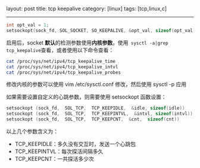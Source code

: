layout: post
title: tcp keepalive
category: [linux]
tags: [tcp,linux,c]

  

---



```c
int opt_val = 1;
setsockopt(sock_fd, SOL_SOCKET, SO_KEEPALIVE, &opt_val, sizeof(opt_val)) 
```

启用后，socket **默认**的检测参数使用**内核参数**，使用` sysctl -a|grep tcp_keepalive`查看，或者使用以下命令查看：

```bash
cat /proc/sys/net/ipv4/tcp_keepalive_time
cat /proc/sys/net/ipv4/tcp_keepalive_intvl
cat /proc/sys/net/ipv4/tcp_keepalive_probes
```

修改内核的参数可以使用 vim /etc/sysctl.conf 修改，然后使用 sysctl -p 应用



如果需要设置自定义的心跳参数，则需要使用 setsockopt 函数设置：

```c
setsockopt (sock_fd,  SOL_TCP,  TCP_KEEPIDLE,  &idle, sizeof(idle)) 
setsockopt (sock_fd,  SOL_TCP,  TCP_KEEPINTVL,  &intvl, sizeof(intvl)) 
setsockopt (sock_fd,  SOL_TCP,  TCP_KEEPCNT,  &cnt,  sizeof(cnt))
```



以上几个参数含义为：

- TCP_KEEPIDLE：多久没有交互时，发送一个心跳包
- TCP_KEEPINTVL：每次探活间隔多久
- TCP_KEEPCNT：一共探活多少次